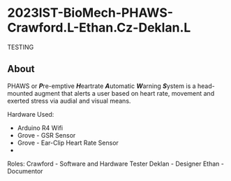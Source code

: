 # 2023IST-BioMech-PHAWS-Crawford.L-Ethan.Cz-Deklan.L

TESTING

## About

PHAWS or ***P***re-emptive ***H***eartrate ***A***utomatic ***W***arning ***S***ystem is a head-mounted augment that alerts a user based on heart rate, movement and exerted stress via audial and visual means. 

Hardware Used:
- Arduino R4 Wifi
- Grove - GSR Sensor
- Grove - Ear-Clip Heart Rate Sensor
- 

Roles:
Crawford - Software and Hardware Tester
Deklan - Designer
Ethan - Documentor
